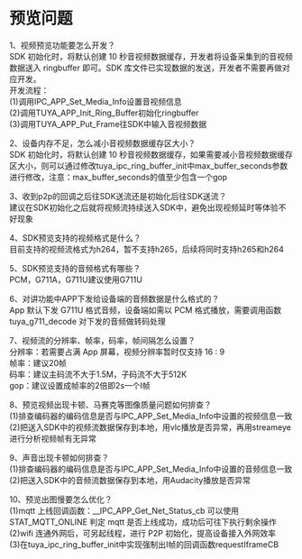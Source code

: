 # 预览问题

1、视频预览功能要怎么开发？   
SDK 初始化时，将默认创建 10 秒音视频数据缓存，开发者将设备采集到的音视频数据送入
ringbuffer 即可。SDK 库文件已实现数据的发送，开发者不需要再做对应开发。    
开发流程：   
(1)调用IPC_APP_Set_Media_Info设置音视频信息  
(2)调用TUYA_APP_Init_Ring_Buffer初始化ringbuffer  
(3)调用TUYA_APP_Put_Frame往SDK中输入音视频数据        

2、设备内存不足，怎么减小音视频数据缓存区大小？   
SDK 初始化时，将默认创建 10 秒音视频数据缓存，如果需要减小音视频数据缓存区大小，则可以通过修改tuya_ipc_ring_buffer_init中max_buffer_seconds参数进行修改，注意：max_buffer_seconds的值至少包含一个gop   

3、收到p2p的回调之后往SDK送流还是初始化后往SDK送流？     
建议在SDK初始化之后就将视频流持续送入SDK中，避免出现视频延时等体验不好现象  

4、SDK预览支持的视频格式是什么？   
目前支持的视频流格式为h264，暂不支持h265，后续将同时支持h265和h264  

5、SDK预览支持的音频格式有哪些？   
PCM，G711A，G711U建议使用G711U  

6、对讲功能中APP下发给设备端的音频数据是什么格式的？  
App 默认下发 G711U 格式音频，设备端如需以 PCM 格式播放，需要调用函数tuya_g711_decode 对下发的音频做转码处理   

7、视频流的分辨率、帧率，码率，帧间隔怎么设置？  
分辨率：若需要占满 App 屏幕，视频分辨率暂时仅支持 16 : 9  
帧率：建议20帧  
码率：建议主码流不大于1.5M，子码流不大于512K  
gop：建议设置成帧率的2倍即2s一个I帧  

8、预览视频出现卡顿、马赛克等图像质量问题如何排查？  
(1)排查编码器的编码信息是否与IPC_APP_Set_Media_Info中设置的视频信息一致  
(2)把送入SDK中的视频流数据保存到本地，用vlc播放是否异常，再用streameye进行分析视频帧有无异常  

9、声音出现卡顿如何排查？  
(1)排查编码器的编码信息是否与IPC_APP_Set_Media_Info中设置的音频信息一致  
(2)把送入SDK中的音频流数据保存到本地，用Audacity播放是否异常  

10、预览出图慢要怎么优化？  
(1)mqtt 上线回调函数：__IPC_APP_Get_Net_Status_cb 可以使用 STAT_MQTT_ONLINE
判定 mqtt 是否上线成功，成功后可往下执行剩余操作   
(2)wifi 连通外网后，可另起线程，进行 P2P 初始化，提高设备接入外网效率  
(3)在tuya_ipc_ring_buffer_init中实现强制出I帧的回调函数requestIframeCB  





